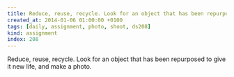 ```yaml
---
title: Reduce, reuse, recycle. Look for an object that has been repurposed to give it new life, and make a photo.
created_at: 2014-01-06 01:00:00 +0100
tags: [daily, assignment, photo, shoot, ds208]
kind: assignment
index: 208
---
```


Reduce, reuse, recycle. Look for an object that has been repurposed to give it new life, and make a photo.
